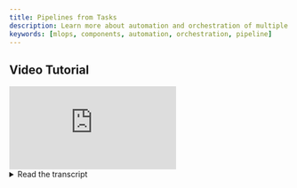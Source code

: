 ```yaml
---
title: Pipelines from Tasks
description: Learn more about automation and orchestration of multiple tasks with ClearML.
keywords: [mlops, components, automation, orchestration, pipeline]
---
```



## Video Tutorial

<div style={{position: 'relative', overflow: 'hidden', width: '100%', paddingTop: '56.25%' }} >
<iframe style={{position: 'absolute', top: '0', left: '0', bottom: '0', right: '0', width: '100%', height: '100%'}} 
        src="https://www.youtube.com/embed/prZ_eiv_y3c?rel=0" 
        title="YouTube video player" 
        frameborder="0" 
        allow="accelerometer; autoplay; clipboard-write; encrypted-media; gyroscope; picture-in-picture; fullscreen" 
        allowfullscreen>
</iframe>
</div>

<details className="cml-expansion-panel info">
<summary className="cml-expansion-panel-summary">Read the transcript</summary>
<div className="cml-expansion-panel-content">

Hello and welcome to ClearML. In this video we’ll take a look at how pipelines can be created from tasks instead of from code like we saw in the last video.

The tasks themselves are already in the system by using the experiment manager. What’s important to note here though is that hyperparameters, scalars, and artifacts should be reported correctly because the pipeline will consider them to be the inputs and outputs of each step. In that way, a step can easily access for example the artifacts from a previous step.

So with the tasks as our steps this time, we really only need to add our control logic. And since we don’t have the main function as we had in the last video, we’ll put our control logic code in a dedicated `PipelineController` script instead. Let’s start with a small example.

Our example pipeline will consist of three distinct tasks. The first task downloads some data and then uploads it to ClearML as an artifact.

In a future video, I’ll introduce you to ClearML Data which is actually our preferred way to handle data instead of uploading it as an artifact. So keep watching this getting started playlist if you want to know more.

The next task will preprocess that data. It has some hyperparameters here that configure the way the preprocessing is done. As you can see, the dataset `url` parameter is still empty. When the pipeline is run, these hyperparameters can be overwritten by the output of the previous step. We’ll see how that’s done a little later in the video. After the preprocessing, we’ll upload the resulting training and test data as an artifact again. 

The final task will train a model on the preprocessed data by downloading the train and test artifacts from the previous step. Again, the actual parameter, preprocessing task ID in this case, will be overwritten by the real ID when the pipeline is run. You can see here in my experiment list, that I already have these 3 tasks already logged.

Now comes our control logic. Let’s start by making a simple python script. We can create a `PipelineController` object and give it a name and a project, it will become visible in the experiment list under that name because just like anything in ClearML, the controller is just a task, albeit a special type of task in this case.

Next, we can add some pipeline level parameters. These can be easily accessed from within every step of the pipeline. They’re basically global variables. In this case we’ll add a parameter that will tell the first step where to get the raw data from. This is very useful because we’ll see later that we can easily rerun our pipeline with a different URL.

Now we can define our steps. Each step needs a name and some link to the original task. We can either give it the original task's ID or provide the task name and project, in which case the controller will use the most recent task with that name in that project.

For the next step we do the same thing, only now, we want the controller to know that we only want to run this step after the previous one has been completed. We can easily do that by providing the name of the previous steps as a list to the `parents` argument. 

The structure of your pipeline will be derived from looking at this `parents` argument, so you can build your flow by defining the previous steps as parents for each following step in the pipeline.

Now we do the same for the final step. However, remember the empty hyperparameters we saw before? We still have to overwrite these. We can use the `parameter_override` argument to do just that.

For example, we can tell the first step to use the global pipeline parameter raw data url like so. But we can also reference output artifacts from a previous step by using its name and we can of course also just overwrite a parameter with a normal value. Finally, we can even pass along the unique task ID of a previous step, so you can get the task object based on that ID and access anything and everything within that task.

And that’s it! We now have our first pipeline!

Just like in the previous video, we can run the whole pipeline locally first, to debug our flow and make sure everything is working. If everything works as planned, we can then start it normally and everything will be enqueued instead. Your agents listening to the services queue will pick up the pipeline controller, clone the tasks that form your steps, override the necessary parameters and enqueue them into the `default` queue, for your other agents to start working on.

After running the script you can go to the pipeline screen and see the same kind of output as we saw last video: a list of pipeline runs, and when we click it, we get a nice visual representation of the pipeline.

Now we can do all the same things that we could with a pipeline built from code. We can see the overall details of the pipeline itself and the logs of the pipeline controller.

When we select a specific step, we can see its inputs and outputs as well as its logs down here and even the original code.

Finally, we can also clone the whole pipeline and change its parameters by clicking on the new run button. This is the most powerful feature of all, as it allows us to really quickly rerun the whole pipeline with different parameters from the UI. The agents will take care of the rest!

In the next video of this Getting Started series, we’ll take a look at ClearML Data, for real this time. In the meantime, spin up some pipeline controllers yourself for free at app.clear.ml and don’t forget to join our Slack channel, if you need any help.
</div>
</details>
